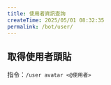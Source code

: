 ```yaml
---
title: 使用者資訊查詢
createTime: 2025/05/01 08:32:35
permalink: /bot/user/
---
```

## 取得使用者頭貼
指令：`/user avatar <@使用者>`

<LinkCard title="回到專案首頁" icon="icon-park-solid:back" href="/bot/"></LinkCard>